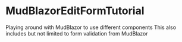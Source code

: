 # MudBlazorEditFormTutorial
Playing around with MudBlazor to use different components
This also includes but not limited to form validation from MudBlazor
